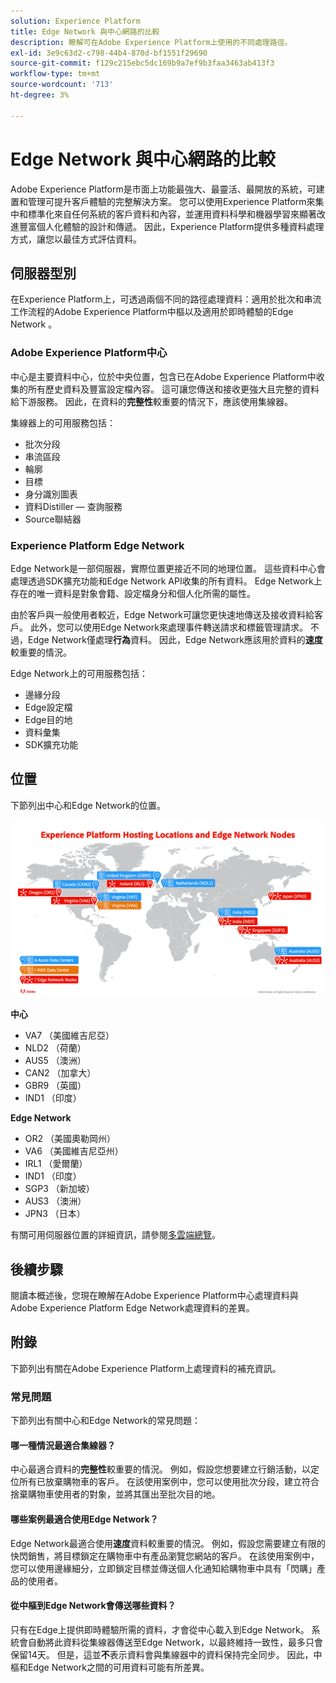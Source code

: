 ```yaml
---
solution: Experience Platform
title: Edge Network 與中心網路的比較
description: 瞭解可在Adobe Experience Platform上使用的不同處理路徑。
exl-id: 3e9c63d2-c798-44b4-870d-bf1551f29690
source-git-commit: f129c215ebc5dc169b9a7ef9b3faa3463ab413f3
workflow-type: tm+mt
source-wordcount: '713'
ht-degree: 3%

---
```


# Edge Network 與中心網路的比較

Adobe Experience Platform是市面上功能最強大、最靈活、最開放的系統，可建置和管理可提升客戶體驗的完整解決方案。 您可以使用Experience Platform來集中和標準化來自任何系統的客戶資料和內容，並運用資料科學和機器學習來顯著改進豐富個人化體驗的設計和傳遞。 因此，Experience Platform提供多種資料處理方式，讓您以最佳方式評估資料。

## 伺服器型別

在Experience Platform上，可透過兩個不同的路徑處理資料：適用於批次和串流工作流程的Adobe Experience Platform中樞以及適用於即時體驗的Edge Network 。

### Adobe Experience Platform中心

中心是主要資料中心，位於中央位置，包含已在Adobe Experience Platform中收集的所有歷史資料及豐富設定檔內容。 這可讓您傳送和接收更強大且完整的資料給下游服務。 因此，在資料的&#x200B;**完整性**&#x200B;較重要的情況下，應該使用集線器。

集線器上的可用服務包括：

- 批次分段
- 串流區段
- 輪廓
- 目標
- 身分識別圖表
- 資料Distiller — 查詢服務
- Source聯結器

### Experience Platform Edge Network

Edge Network是一部伺服器，實際位置更接近不同的地理位置。 這些資料中心會處理透過SDK擴充功能和Edge Network API收集的所有資料。 Edge Network上存在的唯一資料是對象會籍、設定檔身分和個人化所需的屬性。

由於客戶與一般使用者較近，Edge Network可讓您更快速地傳送及接收資料給客戶。 此外，您可以使用Edge Network來處理事件轉送請求和標籤管理請求。 不過，Edge Network僅處理&#x200B;**行為**&#x200B;資料。 因此，Edge Network應該用於資料的&#x200B;**速度**&#x200B;較重要的情況。

Edge Network上的可用服務包括：

- 邊緣分段
- Edge設定檔
- Edge目的地
- 資料彙集
- SDK擴充功能

## 位置

下節列出中心和Edge Network的位置。

![列出集線器與Edge Network伺服器之不同位置的圖表。](./images/servers/platform-server-locations.png)

**中心**

- VA7 （美國維吉尼亞）
- NLD2 （荷蘭）
- AUS5 （澳洲）
- CAN2 （加拿大）
- GBR9 （英國）
- IND1 （印度）

**Edge Network**

- OR2 （美國奧勒岡州）
- VA6 （美國維吉尼亞州）
- IRL1 （愛爾蘭）
- IND1 （印度）
- SGP3 （新加坡）
- AUS3 （澳洲）
- JPN3 （日本）

有關可用伺服器位置的詳細資訊，請參閱[多雲端總覽](./multi-cloud.md#available-cloud-regions)。

## 後續步驟

閱讀本概述後，您現在瞭解在Adobe Experience Platform中心處理資料與Adobe Experience Platform Edge Network處理資料的差異。

## 附錄

下節列出有關在Adobe Experience Platform上處理資料的補充資訊。

### 常見問題

下節列出有關中心和Edge Network的常見問題：

#### 哪一種情況最適合集線器？

中心最適合資料的&#x200B;**完整性**&#x200B;較重要的情況。 例如，假設您想要建立行銷活動，以定位所有已放棄購物車的客戶。 在該使用案例中，您可以使用批次分段，建立符合捨棄購物車使用者的對象，並將其匯出至批次目的地。

#### 哪些案例最適合使用Edge Network？

Edge Network最適合使用&#x200B;**速度**&#x200B;資料較重要的情況。 例如，假設您需要建立有限的快閃銷售，將目標鎖定在購物車中有產品瀏覽您網站的客戶。 在該使用案例中，您可以使用邊緣細分，立即鎖定目標並傳送個人化通知給購物車中具有「閃購」產品的使用者。

#### 從中樞到Edge Network會傳送哪些資料？

只有在Edge上提供即時體驗所需的資料，才會從中心載入到Edge Network。 系統會自動將此資料從集線器傳送至Edge Network，以最終維持一致性，最多只會保留14天。 但是，這並&#x200B;**不**&#x200B;表示資料會與集線器中的資料保持完全同步。 因此，中樞和Edge Network之間的可用資料可能有所差異。
